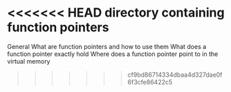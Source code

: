 <<<<<<< HEAD
directory containing function pointers
=======
General
What are function pointers and how to use them
What does a function pointer exactly hold
Where does a function pointer point to in the virtual memory
>>>>>>> cf9bd86714334dbaa4d327dae0f6f3cfe86422c5
